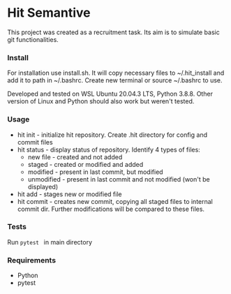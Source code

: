 # Hit Semantive

This project was created as a recruitment task. Its aim is to simulate basic
git functionalities.

### Install

For installation use install.sh. It will copy necessary files to ~/.hit_install
and add it to path in ~/.bashrc. Create new terminal or source ~/.bashrc to
use.

Developed and tested on WSL Ubuntu 20.04.3 LTS, Python 3.8.8. Other version of
Linux and Python should also work but weren't tested.

### Usage

- hit init - initialize hit repository. Create .hit directory for config and
  commit files
- hit status - display status of repository. Identify 4 types of files:
    - new file - created and not added
    - staged - created or modified and added
    - modified - present in last commit, but modified
    - unmodified - present in last commit and not modified (won't be displayed)
- hit add - stages new or modified file
- hit commit - creates new commit, copying all staged files to internal commit
  dir. Further modifications will be compared to these files.

### Tests

Run `pytest ` in main directory

### Requirements

- Python
- pytest